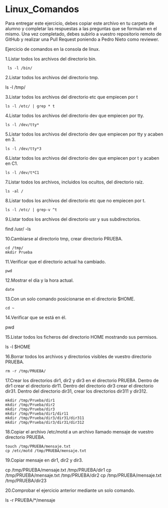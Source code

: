 # Linux_Comandos

Para entregar este ejercicio, debes copiar este archivo en tu carpeta de alumno y completar las respuestas a las preguntas que se formulan en el mismo.
Una vez completado, debes subirlo a vuestro repositorio remoto de GitHub y realizar una Pull Request poniendo a Pedro Nieto como reviewer.


Ejercicio de comandos en la consola de linux.

  1.Listar todos los archivos del directorio bin. 
    
     ls -l /bin/
    
  2.Listar todos los archivos del directorio tmp.

  ls -l /tmp/

    
  3.Listar todos los archivos del directorio etc que empiecen por t 
    
    ls -l /etc/ | grep * t
  
  4.Listar todos los archivos del directorio dev que empiecen por tty.
    
    ls -l /dev/tty*
    
  5.Listar todos los archivos del directorio dev que empiecen por tty y acaben en 3.
    
    ls -l /dev/tty*3
    
  6.Listar todos los archivos del directorio dev que empiecen por t y acaben en C1.
    
    ls -l /dev/t*C1

  7.Listar todos los archivos, incluidos los ocultos, del directorio raíz.
    
    ls -al /
    
  8.Listar todos los archivos del directorio etc que no empiecen por t.
    
    ls -l /etc/ | grep-v ^t

  9.Listar todos los archivos del directorio usr y sus subdirectorios.
    
 find /usr/ -ls

  10.Cambiarse al directorio tmp, crear directorio PRUEBA.
    
    cd /tmp/
    mkdir Prueba

  11.Verificar que el directorio actual ha cambiado.
    
    pwd

  12.Mostrar el día y la hora actual.
    
    date

  13.Con un solo comando posicionarse en el directorio $HOME.
    
    cd ~ 
 
  14.Verificar que se está en él.
    
   pwd

  15.Listar todos los ficheros del directorio HOME mostrando sus permisos.
    
   ls -l $HOME

  16.Borrar todos los archivos y directorios visibles de vuestro directorio PRUEBA.
    
    rm -r /tmp/PRUEBA/

  17.Crear los directorios dir1, dir2 y dir3 en el directorio PRUEBA. Dentro de dir1 crear el directorio dir11. Dentro del directorio 
  dir3 crear el directorio dir31. Dentro del directorio dir31, crear los directorios dir311 y dir312.
    
    mkdir /tmp/Prueba/dir1
    mkdir /tmp/Prueba/dir2
    mkdir /tmp/Prueba/dir3
    mkdir /tmp/Prueba/dir1/dir11
    mkdir /tmp/Prueba/dir3/dir31/dir311
    mkdir /tmp/Prueba/dir3/dir31/dir312
    
  18.Copiar el archivo /etc/motd a un archivo llamado mensaje de vuestro directorio PRUEBA.
    
    touch /tmp/PRUEBA/mensaje.txt
    cp /etc/motd /tmp/PRUEBA/mensaje.txt

  19.Copiar mensaje en dir1, dir2 y dir3.
    
  cp /tmp/PRUEBA/mensaje.txt /tmp/PRUEBA/dir1
  cp /tmp/PRUEBA/mensaje.txt /tmp/PRUEBA/dir2
  cp /tmp/PRUEBA/mensaje.txt /tmp/PRUEBA/dir23
    
  20.Comprobar el ejercicio anterior mediante un solo comando.
    
 ls -r PRUEBA/*/mensaje
    
   
